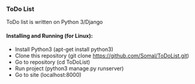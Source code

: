 ### ToDo List

ToDo list is written on Python 3/Django

#### Installing and Running (for Linux):
- Install Python3 (apt-get install python3)
- Clone this repository (git clone https://github.com/Somal/ToDoList.git)
- Go to repository (cd ToDoList)
- Run project (python3 manage.py runserver)
- Go to site (localhost:8000)
